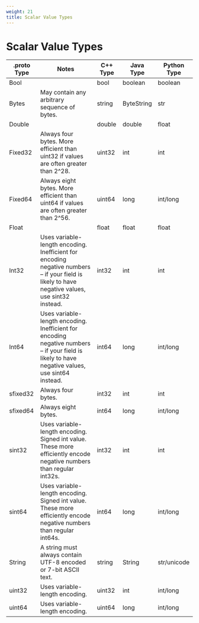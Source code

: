 ```yaml
---
weight: 21
title: Scalar Value Types
---
```


# Scalar Value Types

| .proto Type | Notes | C++ Type | Java Type | Python Type |
| ----------- | ----- | -------- | --------- | ----------- |
| <a id="scalar-bool">Bool</a> |  | bool | boolean | boolean |
|  <a id="scalar-bytes">Bytes</a> | May contain any arbitrary sequence of bytes. | string | ByteString | str |
| <a id="scalar-double">Double</a> |  | double | double | float |
| <a id="scalar-fixed32">Fixed32</a> | Always four bytes. More efficient than uint32 if values are often greater than 2^28. | uint32 | int | int |
| <a id="scalar-fixed64">Fixed64</a> | Always eight bytes. More efficient than uint64 if values are often greater than 2^56. | uint64 | long | int/long |
| <a id="scalar-float">Float</a> |  | float | float | float |
| <a id="scalar-int32">Int32</a> | Uses variable-length encoding. Inefficient for encoding negative numbers – if your field is likely to have negative values, use sint32 instead. | int32 | int | int |
| <a id="scalar-int64">Int64</a> | Uses variable-length encoding. Inefficient for encoding negative numbers – if your field is likely to have negative values, use sint64 instead. | int64 | long | int/long |
| <a id="scalar-sfixed32">sfixed32</a> | Always four bytes. | int32 | int | int |
| <a id="scalar-sfixed64">sfixed64</a> | Always eight bytes. | int64 | long | int/long |
| <a id="scalar-sint32">sint32</a> | Uses variable-length encoding. Signed int value. These more efficiently encode negative numbers than regular int32s. | int32 | int | int |
| <a id="scalar-sint64">sint64</a> | Uses variable-length encoding. Signed int value. These more efficiently encode negative numbers than regular int64s. | int64 | long | int/long |
| <a id="scalar-string">String</a> | A string must always contain UTF-8 encoded or 7-bit ASCII text. | string | String | str/unicode |
| <a id="scalar-uint32">uint32</a> | Uses variable-length encoding. | uint32 | int | int/long |
| <a id="scalar-uint64">uint64</a> | Uses variable-length encoding. | uint64 | long | int/long |






